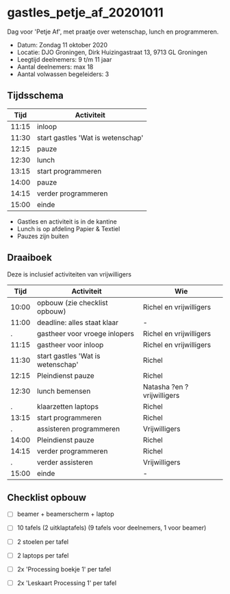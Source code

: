 # gastles_petje_af_20201011

Dag voor 'Petje Af', met praatje over wetenschap, lunch en programmeren.

 * Datum: Zondag 11 oktober 2020
 * Locatie: DJO Groningen, Dirk Huizingastraat 13, 9713 GL Groningen
 * Leegtijd deelnemers: 9 t/m 11 jaar
 * Aantal deelnemers: max 18
 * Aantal volwassen begeleiders: 3

## Tijdsschema

Tijd |Activiteit
-----|---------------------------------
11:15|inloop                        
11:30|start gastles 'Wat is wetenschap'
12:15|pauze
12:30|lunch 
13:15|start programmeren
14:00|pauze
14:15|verder programmeren
15:00|einde

 * Gastles en activiteit is in de kantine
 * Lunch is op afdeling Papier & Textiel
 * Pauzes zijn buiten

## Draaiboek

Deze is inclusief activiteiten van vrijwilligers

Tijd |Activiteit                        |Wie                    
-----|----------------------------------|-----------------------
10:00|opbouw (zie checklist opbouw)     |Richel en vrijwilligers
11:00|deadline: alles staat klaar       |-
.    |gastheer voor vroege inlopers     |Richel en vrijwilligers
11:15|gastheer voor inloop              |Richel en vrijwilligers
11:30|start gastles 'Wat is wetenschap' |Richel
12:15|Pleindienst pauze                 |Richel
12:30|lunch bemensen                    |Natasha ?en ?vrijwilligers
.    |klaarzetten laptops               |Richel
13:15|start programmeren                |Richel
.    |assisteren programmeren           |Vrijwilligers
14:00|Pleindienst pauze                 |Richel
14:15|verder programmeren               |Richel
.    |verder assisteren                 |Vrijwilligers
15:00|einde                             |-

## Checklist opbouw

 * [ ] beamer + beamerscherm + laptop
 * [ ] 10 tafels (2 uitklaptafels) (9 tafels voor deelnemers, 1 voor beamer)
 * [ ] 2 stoelen per tafel
 * [ ] 2 laptops per tafel
 * [ ] 2x 'Processing boekje 1' per tafel
 * [ ] 2x 'Leskaart Processing 1' per tafel


